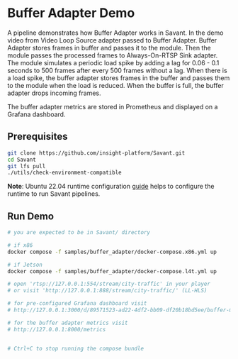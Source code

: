 # Buffer Adapter Demo

A pipeline demonstrates how Buffer Adapter works in Savant. In the demo video from Video Loop Source adapter passed to Buffer Adapter. Buffer Adapter stores frames in buffer and passes it to the module. Then the module passes the processed frames to Always-On-RTSP Sink adapter. The module simulates a periodic load spike by adding a lag for 0.06 - 0.1 seconds to 500 frames after every 500 frames without a lag. When there is a load spike, the buffer adapter stores frames in the buffer and passes them to the module when the load is reduced. When the buffer is full, the buffer adapter drops incoming frames.

The buffer adapter metrics are stored in Prometheus and displayed on a Grafana dashboard.

## Prerequisites

```bash
git clone https://github.com/insight-platform/Savant.git
cd Savant
git lfs pull
./utils/check-environment-compatible
```

**Note**: Ubuntu 22.04 runtime configuration [guide](https://insight-platform.github.io/Savant/develop/getting_started/0_configure_prod_env.html) helps to configure the runtime to run Savant pipelines.

## Run Demo

```bash
# you are expected to be in Savant/ directory

# if x86
docker compose -f samples/buffer_adapter/docker-compose.x86.yml up

# if Jetson
docker compose -f samples/buffer_adapter/docker-compose.l4t.yml up

# open 'rtsp://127.0.0.1:554/stream/city-traffic' in your player
# or visit 'http://127.0.0.1:888/stream/city-traffic/' (LL-HLS)

# for pre-configured Grafana dashboard visit
# http://127.0.0.1:3000/d/89571523-ad22-4df2-bb09-df20b18bd5ee/buffer-metrics?orgId=1&refresh=5s

# for the buffer adapter metrics visit
# http://127.0.0.1:8000/metrics


# Ctrl+C to stop running the compose bundle
```
